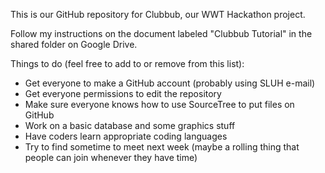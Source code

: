 ﻿This is our GitHub repository for Clubbub, our WWT Hackathon project.

Follow my instructions on the document labeled "Clubbub Tutorial" in the shared folder on Google Drive.

Things to do (feel free to add to or remove from this list):
- Get everyone to make a GitHub account (probably using SLUH e-mail)
- Get everyone permissions to edit the repository
- Make sure everyone knows how to use SourceTree to put files on GitHub
- Work on a basic database and some graphics stuff
- Have coders learn appropriate coding languages
- Try to find sometime to meet next week (maybe a rolling thing that people can join whenever they have time)
